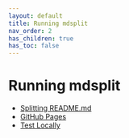 ```yaml
---
layout: default
title: Running mdsplit
nav_order: 2
has_children: true
has_toc: false
---
```

# Running mdsplit



- [Splitting README.md](running-mdsplit/splitting-readmemd.md)
- [GitHub Pages](running-mdsplit/github-pages.md)
- [Test Locally](running-mdsplit/test-locally.md)
